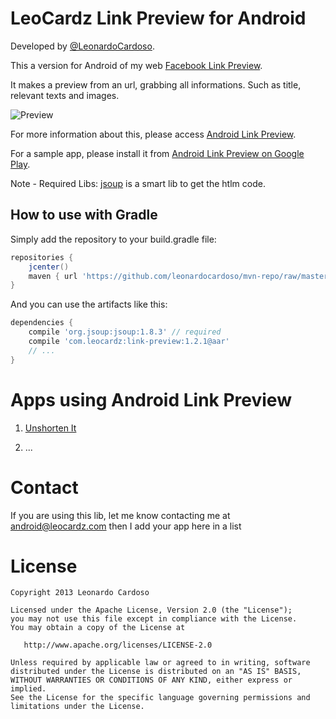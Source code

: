 LeoCardz Link Preview for Android
=================================

Developed by <a href='https://github.com/LeonardoCardoso' target='_blank'>@LeonardoCardoso</a>. 

This a version for Android of my web [Facebook Link Preview](http://lab.leocardz.com/facebook-link-preview-php--jquery/ "Facebook Link Preview").

It makes a preview from an url, grabbing all informations. Such as title, relevant texts and images.

![Preview](http://i.imgur.com/VSejRyV.gif)

For more information about this, please access [Android Link Preview](http://android.leocardz.com/android-link-preview/ "Android Link Preview").

For a sample app, please install it from [Android Link Preview on Google Play](https://play.google.com/store/apps/details?id=com.leocardz.link.preview&feature=search_result "Android Link Preview on Google Play").

Note - Required Libs: [jsoup](http://jsoup.org/ "jsoup") is a smart lib to get the htlm code.


## How to use with Gradle

Simply add the repository to your build.gradle file:
```groovy
repositories {
	jcenter()
	maven { url 'https://github.com/leonardocardoso/mvn-repo/raw/master/maven-deploy' }
}
```

And you can use the artifacts like this:
```groovy
dependencies {
    compile 'org.jsoup:jsoup:1.8.3' // required
	compile 'com.leocardz:link-preview:1.2.1@aar'
	// ...
}
```

Apps using Android Link Preview
=================================
1. [Unshorten It](https://play.google.com/store/apps/details?id=com.leocardz.url.unshortener&feature=search_result "Unshorten It")

2. ...


Contact
=================================
If you are using this lib, let me know contacting me at android@leocardz.com then I add your app here in a list


License
=================================

    Copyright 2013 Leonardo Cardoso

    Licensed under the Apache License, Version 2.0 (the "License");
    you may not use this file except in compliance with the License.
    You may obtain a copy of the License at

       http://www.apache.org/licenses/LICENSE-2.0

    Unless required by applicable law or agreed to in writing, software
    distributed under the License is distributed on an "AS IS" BASIS,
    WITHOUT WARRANTIES OR CONDITIONS OF ANY KIND, either express or implied.
    See the License for the specific language governing permissions and
    limitations under the License.
